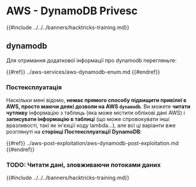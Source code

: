 # AWS - DynamoDB Privesc

{{#include ../../../banners/hacktricks-training.md}}

## dynamodb

Для отримання додаткової інформації про dynamodb перегляньте:

{{#ref}}
../aws-services/aws-dynamodb-enum.md
{{#endref}}

### Постексплуатація

Наскільки мені відомо, **немає прямого способу підвищити привілеї в AWS, просто маючи деякі дозволи на AWS `dynamodb`**. Ви можете **читати чутливу** інформацію з таблиць (яка може містити облікові дані AWS) і **записувати інформацію в таблиці** (що може спровокувати інші вразливості, такі як ін'єкції коду lambda...), але всі ці варіанти вже розглянуті на **сторінці Постексплуатації DynamoDB**:

{{#ref}}
../aws-post-exploitation/aws-dynamodb-post-exploitation.md
{{#endref}}

### TODO: Читати дані, зловживаючи потоками даних

{{#include ../../../banners/hacktricks-training.md}}

